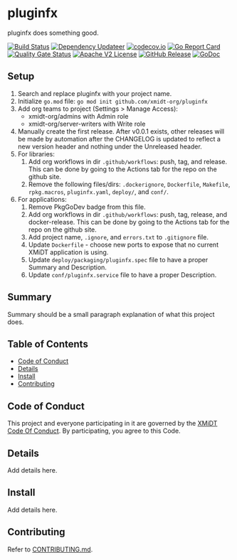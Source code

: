 # pluginfx

pluginfx does something good.

[![Build Status](https://github.com/xmidt-org/pluginfx/actions/workflows/ci.yml/badge.svg)](https://github.com/xmidt-org/pluginfx/actions/workflows/ci.yml)
[![Dependency Updateer](https://github.com/xmidt-org/pluginfx/actions/workflows/updater.yml/badge.svg)](https://github.com/xmidt-org/pluginfx/actions/workflows/updater.yml)
[![codecov.io](http://codecov.io/github/xmidt-org/pluginfx/coverage.svg?branch=main)](http://codecov.io/github/xmidt-org/pluginfx?branch=main)
[![Go Report Card](https://goreportcard.com/badge/github.com/xmidt-org/pluginfx)](https://goreportcard.com/report/github.com/xmidt-org/pluginfx)
[![Quality Gate Status](https://sonarcloud.io/api/project_badges/measure?project=xmidt-org_pluginfx&metric=alert_status)](https://sonarcloud.io/dashboard?id=xmidt-org_pluginfx)
[![Apache V2 License](http://img.shields.io/badge/license-Apache%20V2-blue.svg)](https://github.com/xmidt-org/pluginfx/blob/main/LICENSE)
[![GitHub Release](https://img.shields.io/github/release/xmidt-org/pluginfx.svg)](CHANGELOG.md)
[![GoDoc](https://pkg.go.dev/badge/github.com/xmidt-org/pluginfx)](https://pkg.go.dev/github.com/xmidt-org/pluginfx)

## Setup

1. Search and replace pluginfx with your project name.
1. Initialize `go.mod` file: `go mod init github.com/xmidt-org/pluginfx`
1. Add org teams to project (Settings > Manage Access): 
    - xmidt-org/admins with Admin role
    - xmidt-org/server-writers with Write role
1. Manually create the first release.  After v0.0.1 exists, other releases will be made by automation after the CHANGELOG is updated to reflect a new version header and nothing under the Unreleased header.
1. For libraries:
    1. Add org workflows in dir `.github/workflows`: push, tag, and release. This can be done by going to the Actions tab for the repo on the github site.
    1. Remove the following files/dirs: `.dockerignore`, `Dockerfile`, `Makefile`, `rpkg.macros`, `pluginfx.yaml`, `deploy/`, and `conf/`.
1. For applications:
    1. Remove PkgGoDev badge from this file.
    1. Add org workflows in dir `.github/workflows`: push, tag, release, and docker-release. This can be done by going to the Actions tab for the repo on the github site.
    1. Add project name, `.ignore`, and `errors.txt` to `.gitignore` file.
    1. Update `Dockerfile` - choose new ports to expose that no current XMiDT application is using.
    1. Update `deploy/packaging/pluginfx.spec` file to have a proper Summary and Description.
    1. Update `conf/pluginfx.service` file to have a proper Description.


## Summary

Summary should be a small paragraph explanation of what this project does.

## Table of Contents

- [Code of Conduct](#code-of-conduct)
- [Details](#details)
- [Install](#install)
- [Contributing](#contributing)

## Code of Conduct

This project and everyone participating in it are governed by the [XMiDT Code Of Conduct](https://xmidt.io/docs/community/code_of_conduct/). 
By participating, you agree to this Code.

## Details

Add details here.

## Install

Add details here.

## Contributing

Refer to [CONTRIBUTING.md](CONTRIBUTING.md).
